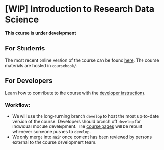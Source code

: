 # [WIP] Introduction to Research Data Science

**This course is under development**


## For Students

The most recent online version of the course can be found [here](https://alan-turing-institute.github.io/rds-course/index.html). The course materials are hosted in `coursebook/`. 


## For Developers

Learn how to contribute to the course with the [developer instructions](coursebook/README.md).

### Workflow:

- We will use the long-running branch `develop` to host the most up-to-date version of the course. Developers should branch off `develop` for individual module development. The [course pages](https://alan-turing-institute.github.io/rds-course/index.html) will be rebuilt whenever someone pushes to `develop`. 
- We only merge into `main` once content has been reviewed by persons external to the course development team.

